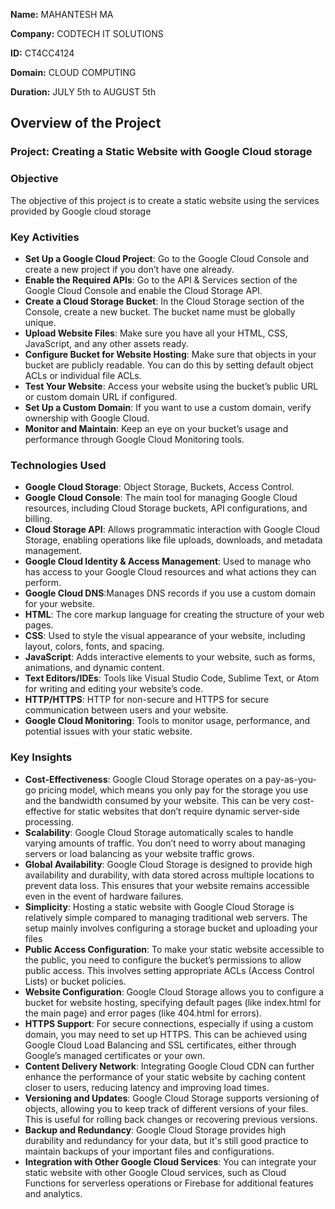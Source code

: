 **Name:** MAHANTESH MA

**Company:** CODTECH IT SOLUTIONS

**ID:** CT4CC4124

**Domain:** CLOUD COMPUTING

**Duration:** JULY 5th to AUGUST 5th



## Overview of the Project

### Project: Creating a Static Website with Google Cloud storage

### Objective
The objective of this  project is to create a static website using the services provided by Google cloud storage

### Key Activities
- **Set Up a Google Cloud Project**: Go to the Google Cloud Console and create a new project if you don’t have one already.
- **Enable the Required APIs**: Go to the API & Services section of the Google Cloud Console and enable the Cloud Storage API.
- **Create a Cloud Storage Bucket**: In the Cloud Storage section of the Console, create a new bucket. The bucket name must be globally unique.
- **Upload Website Files**: Make sure you have all your HTML, CSS, JavaScript, and any other assets ready.
- **Configure Bucket for Website Hosting**: Make sure that objects in your bucket are publicly readable. You can do this by setting default object ACLs or individual file ACLs.
- **Test Your Website**: Access your website using the bucket’s public URL or custom domain URL if configured.
- **Set Up a Custom Domain**: If you want to use a custom domain, verify ownership with Google Cloud.
- **Monitor and Maintain**:  Keep an eye on your bucket’s usage and performance through Google Cloud Monitoring tools.

### Technologies Used
- **Google Cloud Storage**: Object Storage, Buckets, Access Control.
- **Google Cloud Console**: The main tool for managing Google Cloud resources, including Cloud Storage buckets, API configurations, and billing.
- **Cloud Storage API**: Allows programmatic interaction with Google Cloud Storage, enabling operations like file uploads, downloads, and metadata management.
- **Google Cloud Identity & Access Management**: Used to manage who has access to your Google Cloud resources and what actions they can perform.
- **Google Cloud DNS**:Manages DNS records if you use a custom domain for your website.
- **HTML**: The core markup language for creating the structure of your web pages.
- **CSS**: Used to style the visual appearance of your website, including layout, colors, fonts, and spacing.
- **JavaScript**:  Adds interactive elements to your website, such as forms, animations, and dynamic content.
- **Text Editors/IDEs**: Tools like Visual Studio Code, Sublime Text, or Atom for writing and editing your website’s code.
- **HTTP/HTTPS**:  HTTP for non-secure and HTTPS for secure communication between users and your website.
- **Google Cloud Monitoring**:  Tools to monitor usage, performance, and potential issues with your static website.

### Key Insights
- **Cost-Effectiveness**:  Google Cloud Storage operates on a pay-as-you-go pricing model, which means you only pay for the storage you use and the bandwidth consumed by your website. This can be very cost-effective for static websites that don’t require dynamic server-side processing.
- **Scalability**: Google Cloud Storage automatically scales to handle varying amounts of traffic. You don’t need to worry about managing servers or load balancing as your website traffic grows.
- **Global Availability**: Google Cloud Storage is designed to provide high availability and durability, with data stored across multiple locations to prevent data loss. This ensures that your website remains accessible even in the event of hardware failures.
- **Simplicity**: Hosting a static website with Google Cloud Storage is relatively simple compared to managing traditional web servers. The setup mainly involves configuring a storage bucket and uploading your files
- **Public Access Configuration**: To make your static website accessible to the public, you need to configure the bucket’s permissions to allow public access. This involves setting appropriate ACLs (Access Control Lists) or bucket policies.
- **Website Configuration**:  Google Cloud Storage allows you to configure a bucket for website hosting, specifying default pages (like index.html for the main page) and error pages (like 404.html for errors).
- **HTTPS Support**: For secure connections, especially if using a custom domain, you may need to set up HTTPS. This can be achieved using Google Cloud Load Balancing and SSL certificates, either through Google’s managed certificates or your own.
- **Content Delivery Network**:  Integrating Google Cloud CDN can further enhance the performance of your static website by caching content closer to users, reducing latency and improving load times.
- **Versioning and Updates**: Google Cloud Storage supports versioning of objects, allowing you to keep track of different versions of your files. This is useful for rolling back changes or recovering previous versions.
- **Backup and Redundancy**: Google Cloud Storage provides high durability and redundancy for your data, but it's still good practice to maintain backups of your important files and configurations.
- **Integration with Other Google Cloud Services**:  You can integrate your static website with other Google Cloud services, such as Cloud Functions for serverless operations or Firebase for additional features and analytics.
















